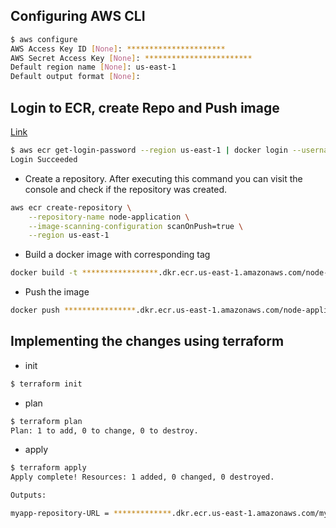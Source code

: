 

## Configuring AWS CLI

```bash
$ aws configure                                
AWS Access Key ID [None]: **********************
AWS Secret Access Key [None]: ************************
Default region name [None]: us-east-1
Default output format [None]: 
```



## Login to ECR, create Repo and Push image

[Link](https://docs.aws.amazon.com/AmazonECR/latest/userguide/getting-started-cli.html)

```bash
$ aws ecr get-login-password --region us-east-1 | docker login --username AWS --password-stdin ****************.dkr.ecr.us-east-1.amazonaws.com         
Login Succeeded
```

- Create a repository. After executing this command you can visit the console and check if the 
repository was created.
```bash
aws ecr create-repository \
    --repository-name node-application \
    --image-scanning-configuration scanOnPush=true \
    --region us-east-1
```


- Build a docker image with corresponding tag
```bash
docker build -t *****************.dkr.ecr.us-east-1.amazonaws.com/node-application:latest .
```

- Push the image
```bash
docker push ****************.dkr.ecr.us-east-1.amazonaws.com/node-application:latest
```


## Implementing the changes using terraform

- init

```bash
$ terraform init
```


- plan
```bash
$ terraform plan
Plan: 1 to add, 0 to change, 0 to destroy.

```

- apply
```bash
$ terraform apply
Apply complete! Resources: 1 added, 0 changed, 0 destroyed.

Outputs:

myapp-repository-URL = *************.dkr.ecr.us-east-1.amazonaws.com/myapp

```